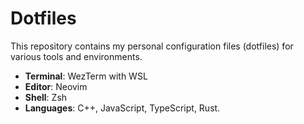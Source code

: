 # Dotfiles

This repository contains my personal configuration files (dotfiles) for various tools and environments.

- **Terminal**: WezTerm with WSL
- **Editor**: Neovim
- **Shell**: Zsh
- **Languages**: C++, JavaScript, TypeScript, Rust.
